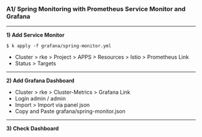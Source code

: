 ### A1/ Spring Monitoring with Prometheus Service Monitor and Grafana

---

**1) Add Service Monitor**
~~~
$ k apply -f grafana/spring-monitor.yml
~~~

- Cluster > rke > Project > APPS > Resources > Istio > Prometheus Link
- Status > Targets

---

**2) Add Grafana Dashboard**

- Cluster > rke > Cluster-Metrics > Grafana Link
- Login admin / admin
- Import > Import via panel json
- Copy and Paste grafana/spring-monitor.json

---

**3) Check Dashboard**
